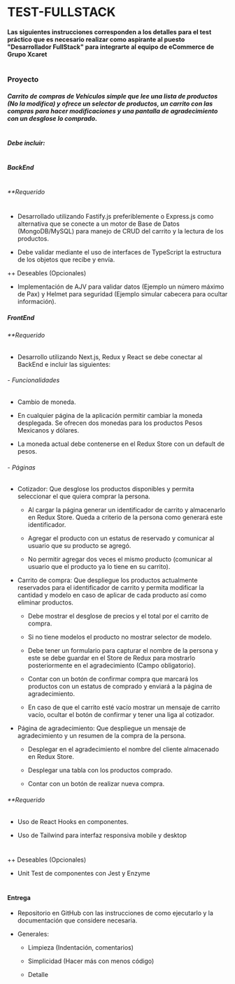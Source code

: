 # TEST-FULLSTACK
#### Las siguientes instrucciones corresponden a los detalles para el test práctico que es necesario realizar como aspirante al puesto "Desarrollador FullStack" para integrarte al equipo de eCommerce de Grupo Xcaret

#
#
### Proyecto
##### Carrito de compras de Vehículos simple que lee una lista de productos (No la modifica) y ofrece un selector de productos, un carrito con las compras para hacer modificaciones y una pantalla de agradecimiento con un desglose lo comprado. 
#
##### *Debe incluir:*
#
##### BackEnd 
#
###### ***Requerido*
#
- Desarrollado utilizando Fastify.js preferiblemente o Express.js como alternativa que se conecte a un motor de Base de Datos (MongoDB/MySQL) para manejo de CRUD del carrito y la lectura de los productos.  

 - Debe validar mediante el uso de interfaces de TypeScript la estructura de los objetos que recibe y envía. 

++ Deseables (Opcionales) 

 - Implementación de AJV para validar datos (Ejemplo un número máximo de Pax) y Helmet para seguridad (Ejemplo simular cabecera para ocultar información). 

##### FrontEnd 

###### ***Requerido*

 - Desarrollo utilizando Next.js, Redux y React se debe conectar al BackEnd e incluir las siguientes:  

###### - Funcionalidades 

-   Cambio de moneda. 

-   En cualquier página de la aplicación permitir cambiar la moneda desplegada. Se ofrecen dos monedas para los productos Pesos Mexicanos y dólares. 

-   La moneda actual debe contenerse en el Redux Store con un default de pesos. 

###### - Páginas 

 - Cotizador: Que desglose los productos disponibles y permita seleccionar el que quiera comprar la persona. 

    - Al cargar la página generar un identificador de carrito y almacenarlo en Redux Store. Queda a criterio de la persona como generará este identificador. 

    - Agregar el producto con un estatus de reservado y comunicar al usuario que su producto se agregó. 

    - No permitir agregar dos veces el mismo producto (comunicar al usuario que el producto ya lo tiene en su carrito). 

- Carrito de compra: Que despliegue los productos actualmente reservados para el identificador de carrito y permita modificar la cantidad y modelo en caso de aplicar de cada producto así como eliminar productos. 

    - Debe mostrar el desglose de precios y el total por el carrito de compra. 

    - Si no tiene modelos el producto no mostrar selector de modelo. 

    - Debe tener un formulario para capturar el nombre de la persona y este se debe guardar en el Store de Redux para mostrarlo posteriormente en el agradecimiento (Campo obligatorio). 

    - Contar con un botón de confirmar compra que marcará los productos con un estatus de comprado y enviará a la página de agradecimiento. 

    - En caso de que el carrito esté vacío mostrar un mensaje de carrito vacío, ocultar el botón de confirmar y tener una liga al cotizador. 

- Página de agradecimiento: Que despliegue un mensaje de agradecimiento y un resumen de la compra de la persona. 

    - Desplegar en el agradecimiento el nombre del cliente almacenado en Redux Store. 

    - Desplegar una tabla con los productos comprado. 

    - Contar con un botón de realizar nueva compra. 

###### ***Requerido* 

- Uso de React Hooks en componentes. 

- Uso de Tailwind para interfaz responsiva mobile y desktop 
#
++ Deseables (Opcionales) 
- Unit Test de componentes con Jest y Enzyme 

#
#
#### Entrega 

- Repositorio en GitHub con las instrucciones de como ejecutarlo y la documentación que considere necesaria. 

- Generales:  

    - Limpieza (Indentación, comentarios) 

    - Simplicidad (Hacer más con menos código) 

    - Detalle 
